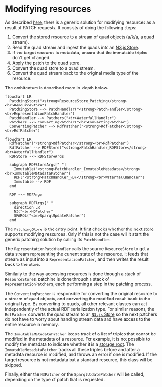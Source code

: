 # Modifying resources

As described [here](resource-store.md#patchingstore),
there is a generic solution for modifying resources as a result of PATCH requests.
It consists of doing the following steps:

1. Convert the stored resource to a stream of quad objects (a/k/a, a quad stream).
2. Read the quad stream and ingest the quads into an [N3.js Store](https://github.com/rdfjs/N3.js#storing).
3. If the target resource is metadata, ensure that the immutable triples don't get changed.
4. Apply the patch to the quad store.
5. Convert the quad store to a quad stream.
6. Convert the quad stream back to the original media type of the resource.

The architecture is described more in-depth below.

```mermaid
flowchart LR
  PatchingStore("<strong>ResourceStore_Patching</strong><br>ResourceStore")
  PatchingStore --> PatchHandler("<strong>PatchHandler</strong><br>RepresentationPatchHandler")
  PatchHandler --> Patchers("<br>WaterfallHandler")
  Patchers --> ConvertingPatcher("<br>ConvertingPatcher")
  ConvertingPatcher --> RdfPatcher("<strong>RdfPatcher</strong><br>RdfPatcher")
```

```mermaid
flowchart LR
  RdfPatcher("<strong>RdfPatcher</strong><br>RdfPatcher")
  RdfPatcher --> RDFStore("<strong>PatchHandler_RDFStore</strong><br>WaterfallHandler")
  RDFStore --> RDFStoreArgs
  
  subgraph RDFStoreArgs[" "]
    Immutable("<strong>PatchHandler_ImmutableMetadata</strong><br>ImmutableMetadataPatcher")
    RDF("<strong>PatchHandler_RDF</strong><br>WaterfallHandler")
    Immutable --> RDF
  end
  
  RDF --> RDFArgs
  
  subgraph RDFArgs[" "]
    direction LR
    N3("<br>N3Patcher")
    SPARQL("<br>SparqlUpdatePatcher")
  end
```

The `PatchingStore` is the entry point.
It first checks whether the [next store](resource-store.md) supports modifying resources.
Only if this is not the case will it start the generic patching solution by calling its `PatchHandler`.

The `RepresentationPatchHandler` calls the source `ResourceStore`
to get a data stream representing the current state of the resource.
It feeds that stream as input into a `RepresentationPatcher`,
and then writes the result back to the store.

Similarly to the way accessing resources is done through a stack of `ResourceStore`s,
patching is done through a stack of `RepresentationPatcher`s,
each performing a step in the patching process.

The `ConvertingPatcher` is responsible for converting the original resource to a stream of quad objects,
and converting the modified result back to the original type.
By converting to quads, all other relevant classes can act independently of the actual RDF serialization type.
For similar reasons, the `RdfPatcher` converts the quad stream to an [`N3.js` Store](https://github.com/rdfjs/N3.js#storing)
so the next patchers do not have to worry about handling stream data
and have access to the entire resource in memory.

The `ImmutableMetadataPatcher` keeps track of a list of triples that cannot be modified
in the metadata of a resource.
For example, it is not possible to modify the metadata to indicate whether it is
a [storage root](https://solidproject.org/TR/2022/protocol-20221231#storage-resource).
The `ImmutableMetadataPatcher` tracks all these triples before and after a metadata resource is modified,
and throws an error if one is modified.
If the target resource is not metadata but a standard resource, this class will be skipped.

Finally, either the `N3Patcher` or the `SparqlUpdatePatcher` will be called,
depending on the type of patch that is requested.
